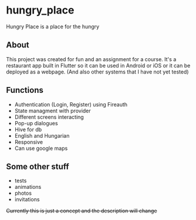 # hungry_place

Hungry Place is a place for the hungry

## About

This project was created for fun and an assignment for a course.
It's a restaurant app built in Flutter so it can be used in Android or iOS or it can be deployed as a webpage. (And also other systems that I have not yet tested)

## Functions

- Authentication (Login, Register) using Fireauth
- State managment with provider
- Different screens interacting
- Pop-up dialogues
- Hive for db
- English and Hungarian
- Responsive
- Can use google maps


## Some other stuff

- tests
- animations
- photos
- invitations

~~Currently this is just a concept and the description will change~~